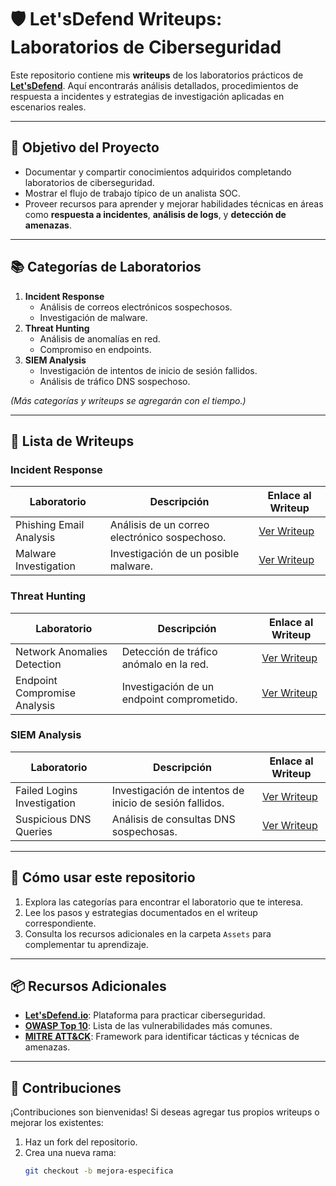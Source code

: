 # 🛡️ Let'sDefend Writeups: Laboratorios de Ciberseguridad  

Este repositorio contiene mis **writeups** de los laboratorios prácticos de **[Let'sDefend](https://letsdefend.io/)**. Aquí encontrarás análisis detallados, procedimientos de respuesta a incidentes y estrategias de investigación aplicadas en escenarios reales.

---

## 🎯 **Objetivo del Proyecto**
- Documentar y compartir conocimientos adquiridos completando laboratorios de ciberseguridad.
- Mostrar el flujo de trabajo típico de un analista SOC.
- Proveer recursos para aprender y mejorar habilidades técnicas en áreas como **respuesta a incidentes**, **análisis de logs**, y **detección de amenazas**.

---

## 📚 **Categorías de Laboratorios**

1. **Incident Response**
   - Análisis de correos electrónicos sospechosos.
   - Investigación de malware.
2. **Threat Hunting**
   - Análisis de anomalías en red.
   - Compromiso en endpoints.
3. **SIEM Analysis**
   - Investigación de intentos de inicio de sesión fallidos.
   - Análisis de tráfico DNS sospechoso.

*(Más categorías y writeups se agregarán con el tiempo.)*

---

## 📝 **Lista de Writeups**

### **Incident Response**
| Laboratorio                       | Descripción                                           | Enlace al Writeup                                         |
|-----------------------------------|-------------------------------------------------------|----------------------------------------------------------|
| Phishing Email Analysis           | Análisis de un correo electrónico sospechoso.         | [Ver Writeup](Labs/Incident-Response/phishing-email-analysis.md) |
| Malware Investigation             | Investigación de un posible malware.                  | [Ver Writeup](Labs/Incident-Response/malware-investigation.md)   |

### **Threat Hunting**
| Laboratorio                       | Descripción                                           | Enlace al Writeup                                         |
|-----------------------------------|-------------------------------------------------------|----------------------------------------------------------|
| Network Anomalies Detection       | Detección de tráfico anómalo en la red.               | [Ver Writeup](Labs/Threat-Hunting/network-anomalies-detection.md) |
| Endpoint Compromise Analysis      | Investigación de un endpoint comprometido.            | [Ver Writeup](Labs/Threat-Hunting/endpoint-compromise-analysis.md) |

### **SIEM Analysis**
| Laboratorio                       | Descripción                                           | Enlace al Writeup                                         |
|-----------------------------------|-------------------------------------------------------|----------------------------------------------------------|
| Failed Logins Investigation       | Investigación de intentos de inicio de sesión fallidos.| [Ver Writeup](Labs/SIEM-Analysis/failed-logins-investigation.md) |
| Suspicious DNS Queries            | Análisis de consultas DNS sospechosas.                | [Ver Writeup](Labs/SIEM-Analysis/suspicious-dns-queries.md) |

---

## 🚀 **Cómo usar este repositorio**
1. Explora las categorías para encontrar el laboratorio que te interesa.
2. Lee los pasos y estrategias documentados en el writeup correspondiente.
3. Consulta los recursos adicionales en la carpeta `Assets` para complementar tu aprendizaje.

---

## 📦 **Recursos Adicionales**
- **[Let'sDefend.io](https://letsdefend.io/)**: Plataforma para practicar ciberseguridad.
- **[OWASP Top 10](https://owasp.org/www-project-top-ten/)**: Lista de las vulnerabilidades más comunes.
- **[MITRE ATT&CK](https://attack.mitre.org/)**: Framework para identificar tácticas y técnicas de amenazas.

---

## 🤝 **Contribuciones**
¡Contribuciones son bienvenidas! Si deseas agregar tus propios writeups o mejorar los existentes:
1. Haz un fork del repositorio.
2. Crea una nueva rama:  
   ```bash
   git checkout -b mejora-especifica
